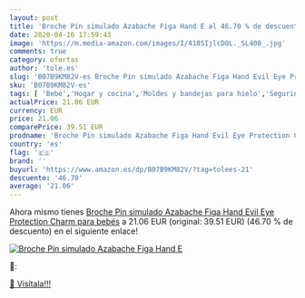```yaml
---
layout: post
title: 'Broche Pin simulado Azabache Figa Hand E al 46.70 % de descuento'
date: 2020-04-16 17:59:43
image: 'https://m.media-amazon.com/images/I/418SIjlcD0L._SL400_.jpg'
comments: true
category: ofertas
author: 'tole.es'
slug: 'B07B9KM82V-es Broche Pin simulado Azabache Figa Hand Evil Eye Protection...'
sku: 'B07B9KM82V-es'
tags: [ 'Bebé','Hogar y cocina','Moldes y bandejas para hielo','Seguridad','Utensilios de bar','Utensilios de cocina','Vigilabebés','bebés', ]
actualPrice: 21.06 EUR
currency: EUR
price: 21.06
comparePrice: 39.51 EUR
prodname: 'Broche Pin simulado Azabache Figa Hand Evil Eye Protection Charm para bebés'
country: 'es'
flag: '🇪🇸'
brand: ''
buyurl: 'https://www.amazon.es/dp/B07B9KM82V/?tag=tolees-21'
descuento: '46.70'
average: '21.06'
---
```


Ahora mismo tienes [Broche Pin simulado Azabache Figa Hand Evil Eye Protection Charm para bebés](https://www.amazon.es/dp/B07B9KM82V/?tag=tolees-21) a 21.06 EUR (original: 39.51 EUR) (46.70 %  de descuento) en el siguiente enlace!

[![Broche Pin simulado Azabache Figa Hand E](https://m.media-amazon.com/images/I/418SIjlcD0L._SL400_.jpg)](https://www.amazon.es/dp/B07B9KM82V/?tag=tolees-21)

🔎:


[🛒 Visítala!!!](https://www.amazon.es/dp/B07B9KM82V/?tag=tolees-21)
